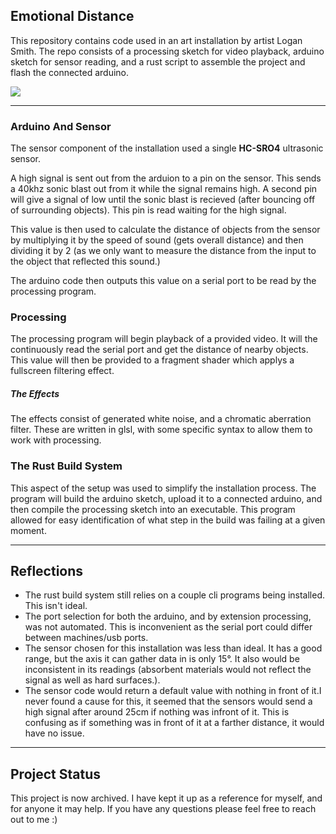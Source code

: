 ## Emotional Distance
This repository contains code used in an art installation by artist Logan Smith.
The repo consists of a processing sketch for video playback, arduino sketch for sensor reading, and a rust script to assemble the project and flash the connected arduino.

![](resources/demo.gif)

---

### Arduino And Sensor
The sensor component of the installation used a single **HC-SRO4** ultrasonic sensor.

A high signal is sent out from the arduion to a pin on the sensor. This sends a 40khz sonic blast out from it while the signal remains high. A second pin will give a signal of low until the sonic blast is recieved (after bouncing off of surrounding objects). This pin is read waiting for the high signal.

This value is then used to calculate the distance of objects from the sensor by multiplying it by the speed of sound (gets overall distance) and then dividing it by 2 (as we only want to measure the distance from the input to the object that reflected this sound.)

The arduino code then outputs this value on a serial port to be read by the processing program.

### Processing
The processing program will begin playback of a provided video. It will the continuously read the serial port and get the distance of nearby objects. This value will then be provided to a fragment shader which applys a fullscreen filtering effect.

##### The Effects
The effects consist of generated white noise, and a chromatic aberration filter.
These are written in glsl, with some specific syntax to allow them to work with processing.


### The Rust Build System
This aspect of the setup was used to simplify the installation process. The program will build the arduino sketch, upload it to a connected arduino, and then compile the processing sketch into an executable. This program allowed for easy identification of what step in the build was failing at a given moment.

--- 

## Reflections
- The rust build system still relies on a couple cli programs being installed. This isn't ideal.
- The port selection for both the arduino, and by extension processing, was not automated. This is inconvenient as the serial port could differ between machines/usb ports.
- The sensor chosen for this installation was less than ideal. It has a good range, but the axis it can gather data in is only 15°. It also would be inconsistent in its readings (absorbent materials would not reflect the signal as well as hard surfaces.).
- The sensor code would return a default value with nothing in front of it.I never found a cause for this, it seemed that the sensors would send a high signal after around 25cm if nothing was infront of it. This is confusing as if something was in front of it at a farther distance, it would have no issue.

---

## Project Status
This project is now archived. I have kept it up as a reference for myself, and for anyone it may help. If you have any questions please feel free to reach out to me :)
